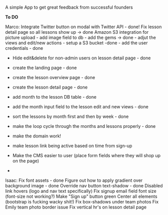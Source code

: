 A simple App to get great feedback from successful founders


__To DO__

Marco:
Integrate Twitter button on modal with Twitter API - done!
Fix lesson detail page so all lessons show up -> done
Amazon S3 integration for picture upload 
	- add image field to db
	- add the gems -> done
	- adjut the views and edit/new actions
	- setup a S3 bucket -done
	- add the user credentials - done
- Hide edit&delete for non-admin users on lesson detail page - done
- create the landing page - done
- create the lesson overview page - done
- create the lesson detail page - done
- add month to the lesson DB table - done
- add the month input field to the lesson edit and new views - done
- sort the lessons by month first and then by week - done
- make the loop cycle through the months and lessons properly - done

- make the domain work!
- make lesson link being active based on time from sign-up
- Make the CMS easier to user (place form fields where they will shop up on the page)
- 



Isaac:
Fix font assets - done
Figure out how to apply gradient over background image - done
Override nav button text-shadow - done
Disabled link hovers (logo and nav text specifically)
Fix signup email field font size (font-size not working?)
Make "Sign up" button green
Center all elements (bootstrap is fucking wacky shit!)
Fix box-shadows under team photos
Fix Emily team photo border issue
Fix vertical hr's on lesson detail page